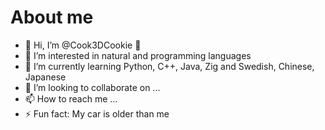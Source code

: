 # About me

- 👋 Hi, I’m @Cook3DCookie 🐢
- 👀 I’m interested in natural and programming languages
- 🌱 I’m currently learning Python, C++, Java, Zig and Swedish, Chinese, Japanese
- 💞️ I’m looking to collaborate on ...
- 📫 How to reach me ...
- ⚡ Fun fact: My car is older than me

<!---
Cook3DCookie/Cook3DCookie is a ✨ special ✨ repository because its `README.md` (this file) appears on your GitHub profile.
You can click the Preview link to take a look at your changes.
--->
